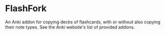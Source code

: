 FlashFork
==========

An Anki addon for copying decks of flashcards, with or without also copying their note types.
See the Anki website's list of provided addons.
